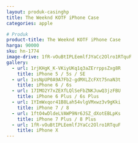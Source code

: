 ```yaml
---
layout: produk-casinghp
title: The Weeknd KOTF iPhone Case
categories: apple

# Produk
product-title: The Weeknd KOTF iPhone Case
harga: 90000
sku: hn-1774
image-drive: 1fR-vOuBtIPLEemlfJYaCc2Olro1RTquF
gallery:
  - url: 1rjKHgK_K-VKiyUKq1q3aZErrppsZxg8R
    title: iPhone 5 / 5s / SE
  - url: 1vsNpUP0A9A7Fb2-gdMXLZcFXt75naN3t
    title: iPhone 6 / 6s
  - url: 17IMO2Y7xZEXfLQlSeFbZNKJuwQ3jzFBU
    title: iPhone 6 Plus / 6s Plus
  - url: 1YImWxqor41B8Lah54vlgVMxwz3v9gKki
    title: iPhone 7 / 8
  - url: 1ftO4wDldeLVAWP9Nr6JSZ_dXotEBLpKs
    title: iPhone 7 Plus / 8 Plus
  - url: 1fR-vOuBtIPLEemlfJYaCc2Olro1RTquF
    title: iPhone X
---
```


